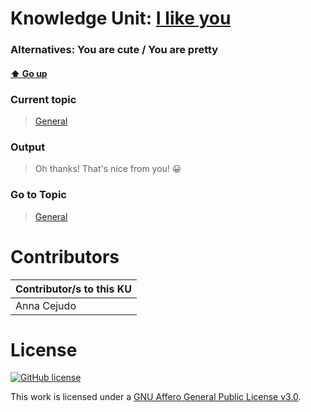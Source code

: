 # Knowledge Unit: [I like you](../../knowledge_units/general/i-like-you.md)
### Alternatives:   You are cute   /  You are pretty 
#### [:arrow_up: Go up](../../topics/general.md)
### Current topic
> [General](../../topics/general.md)
### Output
> Oh thanks! That&#039;s nice from you! 😀
### Go to Topic
> [General](../../topics/general.md)


# Contributors

| Contributor/s to this KU |
| - | 
| Anna Cejudo |

# License
[![GitHub license](https://img.shields.io/github/license/inbrainz/cerebro)](https://github.com/inbrainz/cerebro/blob/master/LICENSE)

This work is licensed under a [GNU Affero General Public License v3.0](https://www.gnu.org/licenses/agpl-3.0.txt).